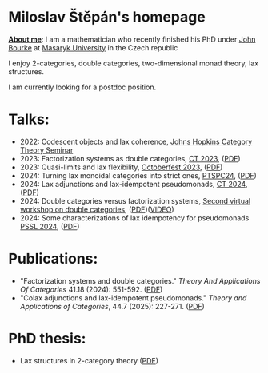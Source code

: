# Miloslav Štěpán's homepage


**<u>About me</u>**: I am a mathematician who recently finished his PhD under [John Bourke](https://www.math.muni.cz/~bourkej/) at [Masaryk University](https://www.sci.muni.cz/en) in the Czech republic

I enjoy 2-categories, double categories, two-dimensional monad theory, lax structures.

I am currently looking for a postdoc position.


# Talks:

- 2022: Codescent objects and lax coherence, [Johns Hopkins Category Theory Seminar](https://math.jhu.edu/~eriehl/ct/)
- 2023: Factorization systems as double categories, [CT 2023](https://sites.uclouvain.be/ct2023/), ([PDF](Files/2023.07%20CT23%20Slides.pdf))
- 2023: Quasi-limits and lax flexibility, [Octoberfest 2023](https://richardblute.ca/octoberfest-2023/), ([PDF](Files/2023.10%20Octoberfest%20Slides.pdf))
- 2024: Turning lax monoidal categories into strict ones, [PTSPC24](https://www.ioc.ee/~cneste/ptspc-workshop/2024.html), ([PDF](Files/2024.03%20PTSPC%20Slides.pdf))
- 2024: Lax adjunctions and lax-idempotent pseudomonads, [CT 2024](https://www.usc.gal/regaca/ct2024/), ([PDF](Files/2024.06%20CT24%20Slides.pdf))
- 2024: Double categories versus factorization systems, [Second virtual workshop on double categories](https://bryceclarke.github.io/virtual-double-categories-workshop/), ([PDF](Files/2024.10.21%20VDBLW24%20Slides.pdf))([VIDEO](https://www.youtube.com/watch?v=DntOQL8DAKA))
- 2024: Some characterizations of lax idempotency for pseudomonads [PSSL 2024](https://dutchcats.github.io/PSSL-2024/), ([PDF](Files/2024.15.11%20PSSL109%20Slides.pdf))

# Publications:
- "Factorization systems and double categories." *Theory And Applications Of Categories* 41.18 (2024): 551-592. ([PDF](http://www.tac.mta.ca/tac/volumes/41/18/41-18abs.html))
- "Colax adjunctions and lax-idempotent pseudomonads." *Theory and Applications of Categories*, 44.7 (2025): 227-271. ([PDF](http://www.tac.mta.ca/tac/volumes/44/7/44-07abs.html))

# PhD thesis:
- Lax structures in 2-category theory ([PDF](https://is.muni.cz/auth/th/qlooc/MiloslavPhD.pdf))
